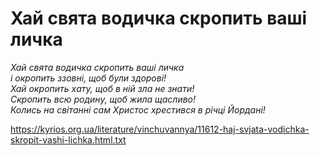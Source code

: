 Хай свята водичка скропить ваші личка
================================================================

_Хай свята водичка скропить ваші личка  
і окропить ззовні, щоб були здорові!  
Хай окропить хату, щоб в ній зла не знати!  
Скропить всю родину, щоб жила щасливо!  
Колись на світанні сам Христос хрестився в річці Йордані!_  


https://kyrios.org.ua/literature/vinchuvannya/11612-haj-svjata-vodichka-skropit-vashi-lichka.html.txt
